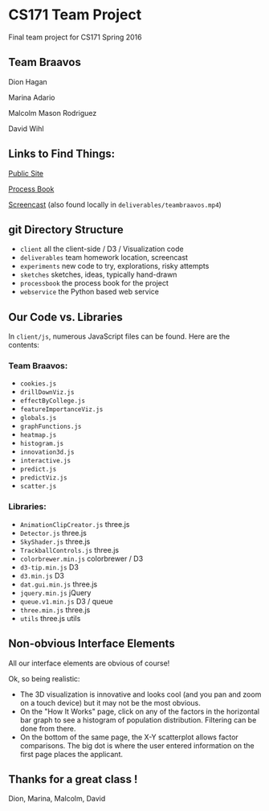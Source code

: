 # CS171 Team Project
Final team project for CS171 Spring 2016

## Team Braavos

Dion Hagan

Marina Adario

Malcolm Mason Rodriguez

David Wihl

## Links to Find Things:

[Public Site](http://vis.chanceme.info/)

[Process Book](http://vis.chanceme.info/processbook)

[Screencast](https://www.youtube.com/watch?v=cF2BuxKVfRo&feature=youtu.be) (also found locally in `deliverables/teambraavos.mp4`)

## git Directory Structure

* `client` all the client-side / D3 / Visualization code
* `deliverables` team homework location, screencast
* `experiments` new code to try, explorations, risky attempts
* `sketches` sketches, ideas, typically hand-drawn
* `processbook` the process book for the project
* `webservice` the Python based web service

## Our Code vs. Libraries

In `client/js`, numerous JavaScript files can be found. Here are the contents:

### Team Braavos:

* `cookies.js`
* `drillDownViz.js`
* `effectByCollege.js`
* `featureImportanceViz.js`
* `globals.js`
* `graphFunctions.js`
* `heatmap.js`
* `histogram.js`
* `innovation3d.js`
* `interactive.js`
* `predict.js`
* `predictViz.js`
* `scatter.js`

### Libraries:

* `AnimationClipCreator.js` three.js
* `Detector.js` three.js
* `SkyShader.js` three.js
* `TrackballControls.js` three.js
* `colorbrewer.min.js` colorbrewer / D3
* `d3-tip.min.js` D3
* `d3.min.js` D3
* `dat.gui.min.js` three.js
* `jquery.min.js` jQuery
* `queue.v1.min.js` D3 / queue
* `three.min.js` three.js
* `utils` three.js utils


## Non-obvious Interface Elements

All our interface elements are obvious of course!

Ok, so being realistic:

* The 3D visualization is innovative and looks cool (and you pan and zoom on a touch device) but it may not be the most obvious.
* On the "How It Works" page, click on any of the factors in the horizontal bar graph to see a histogram of population distribution. Filtering can be done from there.
* On the bottom of the same page, the X-Y scatterplot allows factor comparisons. The big dot is where the user entered information on the first page places the applicant.

## Thanks for a great class !

Dion, Marina, Malcolm, David
